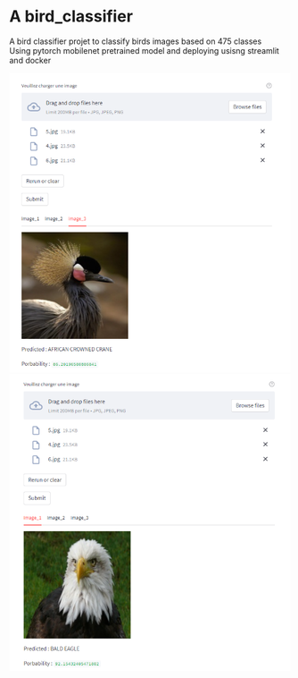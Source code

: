 # A bird_classifier
A bird classifier projet to classify birds images based on 475 classes  
Using pytorch mobilenet pretrained model and deploying usisng streamlit and docker

![alt text](images/app1.png)
![alt text](images/app2.png)
